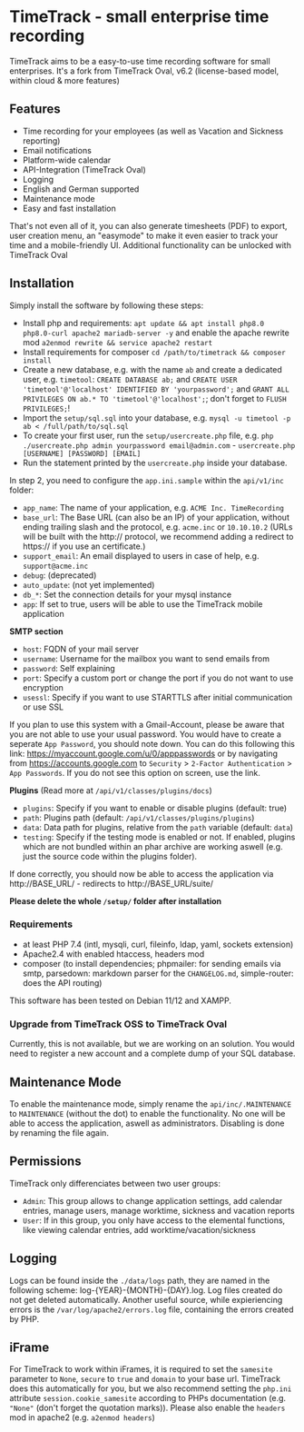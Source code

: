 # TimeTrack - small enterprise time recording

TimeTrack aims to be a easy-to-use time recording software for small enterprises.
It's a fork from TimeTrack Oval, v6.2 (license-based model, within cloud & more features)

## Features

- Time recording for your employees (as well as Vacation and Sickness reporting)
- Email notifications
- Platform-wide calendar
- API-Integration (TimeTrack Oval)
- Logging
- English and German supported
- Maintenance mode
- Easy and fast installation

That's not even all of it, you can also generate timesheets (PDF) to export, user creation menu, an "easymode" to make it even easier to track your time and a mobile-friendly UI.
Additional functionality can be unlocked with TimeTrack Oval

## Installation

Simply install the software by following these steps:

- Install php and requirements: `apt update && apt install php8.0 php8.0-curl apache2 mariadb-server -y` and enable the apache rewrite mod `a2enmod rewrite && service apache2 restart`
- Install requirements for composer `cd /path/to/timetrack && composer install`
- Create a new database, e.g. with the name `ab` and create a dedicated user, e.g. `timetool`: `CREATE DATABASE ab;` and `CREATE USER 'timetool'@'localhost' IDENTIFIED BY 'yourpassword';` and `GRANT ALL PRIVILEGES ON ab.* TO 'timetool'@'localhost';`; don't forget to `FLUSH PRIVILEGES;`!
- Import the `setup/sql.sql` into your database, e.g. `mysql -u timetool -p ab < /full/path/to/sql.sql`
- To create your first user, run the `setup/usercreate.php` file, e.g. `php ./usercreate.php admin yourpassword email@admin.com` - `usercreate.php [USERNAME] [PASSWORD] [EMAIL]`
- Run the statement printed by the `usercreate.php` inside your database.

In step 2, you need to configure the `app.ini.sample` within the `api/v1/inc` folder:

- `app_name`: The name of your application, e.g. `ACME Inc. TimeRecording`
- `base_url`: The Base URL (can also be an IP) of your application, without ending trailing slash and the protocol, e.g. `acme.inc` or `10.10.10.2` (URLs will be built with the http:// protocol, we recommend adding a redirect to https:// if you use an certificate.)
- `support_email`: An email displayed to users in case of help, e.g. `support@acme.inc`
- `debug`: (deprecated)
- `auto_update`: (not yet implemented)
- `db_*`: Set the connection details for your mysql instance
- `app`: If set to true, users will be able to use the TimeTrack mobile application

**SMTP section**

- `host`: FQDN of your mail server
- `username`: Username for the mailbox you want to send emails from
- `password`: Self explaining
- `port`: Specify a custom port or change the port if you do not want to use encryption
- `usessl`: Specify if you want to use STARTTLS after initial communication or use SSL

If you plan to use this system with a Gmail-Account, please be aware that you are not able to use your usual password. You would have to create a seperate `App Password`, you should note down.
You can do this following this link: <https://myaccount.google.com/u/0/apppasswords> or by navigating from <https://accounts.google.com> to `Security` > `2-Factor Authentication` > `App Passwords`. If you do not see this option on screen, use the link.

**Plugins** (Read more at `/api/v1/classes/plugins/docs`)

- `plugins`: Specify if you want to enable or disable plugins (default: true)
- `path`: Plugins path (default: `/api/v1/classes/plugins/plugins`)
- `data`: Data path for plugins, relative from the `path` variable (default: `data`)
- `testing`: Specify if the testing mode is enabled or not. If enabled, plugins which are not bundled within an phar archive are working aswell (e.g. just the source code within the plugins folder).

If done correctly, you should now be able to access the application via http://BASE_URL/ - redirects to http://BASE_URL/suite/

**Please delete the whole `/setup/` folder after installation**

### Requirements

- at least PHP 7.4 (intl, mysqli, curl, fileinfo, ldap, yaml, sockets extension)
- Apache2.4 with enabled htaccess, headers mod
- composer (to install dependencies; phpmailer: for sending emails via smtp, parsedown: markdown parser for the `CHANGELOG.md`, simple-router: does the API routing)

This software has been tested on Debian 11/12 and XAMPP.

### Upgrade from TimeTrack OSS to TimeTrack Oval

Currently, this is not available, but we are working on an solution.
You would need to register a new account and a complete dump of your SQL database.

## Maintenance Mode

To enable the maintenance mode, simply rename the `api/inc/.MAINTENANCE` to `MAINTENANCE` (without the dot) to enable the functionality. No one will be able to access the application, aswell as administrators.
Disabling is done by renaming the file again.

## Permissions

TimeTrack only differenciates between two user groups:

- `Admin`: This group allows to change application settings, add calendar entries, manage users, manage worktime, sickness and vacation reports
- `User`: If in this group, you only have access to the elemental functions, like viewing calendar entries, add worktime/vacation/sickness

## Logging

Logs can be found inside the `./data/logs` path, they are named in the following scheme: log-{YEAR}-{MONTH}-{DAY}.log. Log files created do not get deleted automatically.
Another useful source, while expieriencing errors is the `/var/log/apache2/errors.log` file, containing the errors created by PHP.

## iFrame

For TimeTrack to work within iFrames, it is required to set the `samesite` parameter to `None`, `secure` to `true` and `domain` to your base url.
TimeTrack does this automatically for you, but we also recommend setting the `php.ini` attribute `session.cookie_samesite` according to PHPs documentation (e.g. `"None"` (don't forget the quotation marks)).
Please also enable the `headers` mod in apache2 (e.g. `a2enmod headers`)
